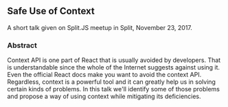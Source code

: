 ## Safe Use of Context
A short talk given on Split.JS meetup in Split, November 23, 2017.

### Abstract

Context API is one part of React that is usually avoided by developers.
That is understandable since the whole of the Internet suggests against using it.
Even the official React docs make you want to avoid the context API.
Regardless, context is a powerful tool and it can greatly help us in solving certain kinds of problems.
In this talk we'll identify some of those problems and propose a way of using context while mitigating its deficiencies.
